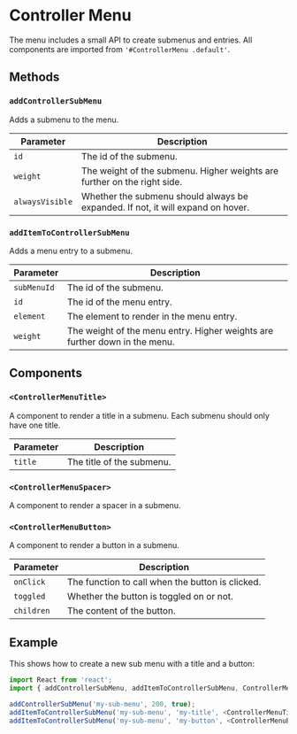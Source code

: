 # Controller Menu

The menu includes a small API to create submenus and entries. All components are imported from `'#ControllerMenu .default'`.


## Methods

### `addControllerSubMenu`

Adds a submenu to the menu.

| Parameter       | Description                                                                     |
| --------------- | ------------------------------------------------------------------------------- |
| `id`            | The id of the submenu.                                                          |
| `weight`        | The weight of the submenu. Higher weights are further on the right side.        |
| `alwaysVisible` | Whether the submenu should always be expanded. If not, it will expand on hover. |


### `addItemToControllerSubMenu`

Adds a menu entry to a submenu.

| Parameter   | Description                                                                |
| ----------- | -------------------------------------------------------------------------- |
| `subMenuId` | The id of the submenu.                                                     |
| `id`        | The id of the menu entry.                                                  |
| `element`   | The element to render in the menu entry.                               |
| `weight`    | The weight of the menu entry. Higher weights are further down in the menu. |


## Components

### `<ControllerMenuTitle>`

A component to render a title in a submenu. Each submenu should only have one title.

| Parameter | Description               |
| --------- | ------------------------- |
| `title`   | The title of the submenu. |


### `<ControllerMenuSpacer>`

A component to render a spacer in a submenu.


### `<ControllerMenuButton>`

A component to render a button in a submenu.

| Parameter   | Description                                      |
| ----------- | ------------------------------------------------ |
| `onClick`   | The function to call when the button is clicked. |
| `toggled`   | Whether the button is toggled on or not.         |
| `children`  | The content of the button.                       |


## Example

This shows how to create a new sub menu with a title and a button:

```javascript
import React from 'react';
import { addControllerSubMenu, addItemToControllerSubMenu, ControllerMenuTitle, ControllerMenuSpacer, ControllerMenuButton } from '#Menu .default';

addControllerSubMenu('my-sub-menu', 200, true);
addItemToControllerSubMenu('my-sub-menu', 'my-title', <ControllerMenuTitle title="My Sub Menu" />);
addItemToControllerSubMenu('my-sub-menu', 'my-button', <ControllerMenuButton onClick={() => console.log('Button clicked')}>My Button</ControllerMenuButton>);
```
